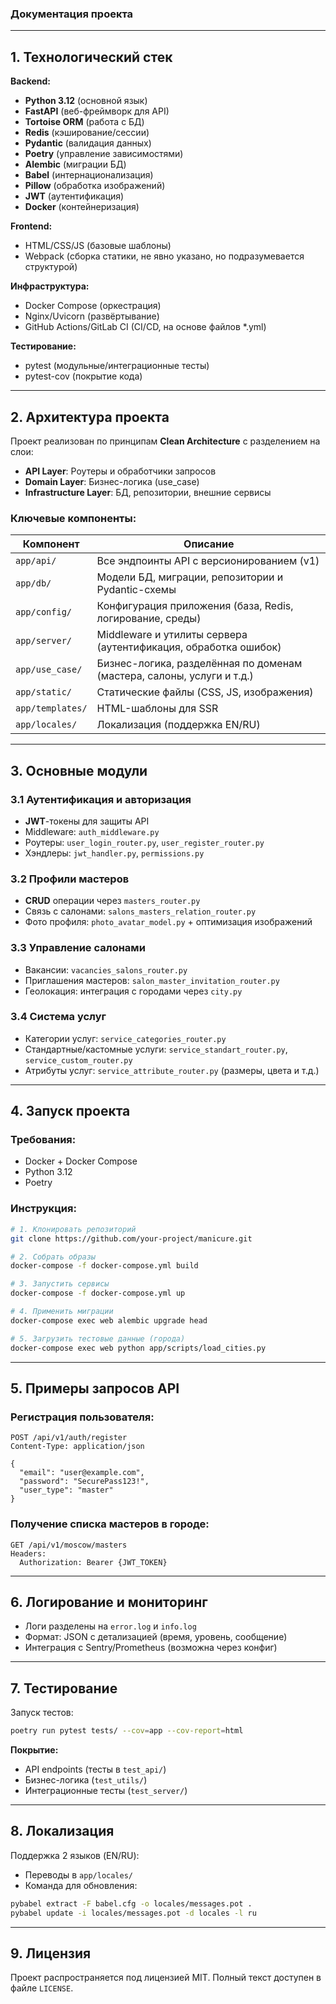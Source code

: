 ### Документация проекта

---

## 1. Технологический стек
**Backend:**
- **Python 3.12** (основной язык)
- **FastAPI** (веб-фреймворк для API)
- **Tortoise ORM** (работа с БД)
- **Redis** (кэширование/сессии)
- **Pydantic** (валидация данных)
- **Poetry** (управление зависимостями)
- **Alembic** (миграции БД)
- **Babel** (интернационализация)
- **Pillow** (обработка изображений)
- **JWT** (аутентификация)
- **Docker** (контейнеризация)

**Frontend:**
- HTML/CSS/JS (базовые шаблоны)
- Webpack (сборка статики, не явно указано, но подразумевается структурой)

**Инфраструктура:**
- Docker Compose (оркестрация)
- Nginx/Uvicorn (развёртывание)
- GitHub Actions/GitLab CI (CI/CD, на основе файлов *.yml)

**Тестирование:**
- pytest (модульные/интеграционные тесты)
- pytest-cov (покрытие кода)

---

## 2. Архитектура проекта
Проект реализован по принципам **Clean Architecture** с разделением на слои:
- **API Layer**: Роутеры и обработчики запросов
- **Domain Layer**: Бизнес-логика (use_case)
- **Infrastructure Layer**: БД, репозитории, внешние сервисы

### Ключевые компоненты:
| Компонент              | Описание                                                                 |
|------------------------|-------------------------------------------------------------------------|
| `app/api/`             | Все эндпоинты API с версионированием (v1)                              |
| `app/db/`              | Модели БД, миграции, репозитории и Pydantic-схемы                     |
| `app/config/`          | Конфигурация приложения (база, Redis, логирование, среды)             |
| `app/server/`          | Middleware и утилиты сервера (аутентификация, обработка ошибок)       |
| `app/use_case/`        | Бизнес-логика, разделённая по доменам (мастера, салоны, услуги и т.д.)|
| `app/static/`          | Статические файлы (CSS, JS, изображения)                              |
| `app/templates/`       | HTML-шаблоны для SSR                                                 |
| `app/locales/`         | Локализация (поддержка EN/RU)                                        |

---

## 3. Основные модули

### 3.1 Аутентификация и авторизация
- **JWT**-токены для защиты API
- Middleware: `auth_middleware.py`
- Роутеры: `user_login_router.py`, `user_register_router.py`
- Хэндлеры: `jwt_handler.py`, `permissions.py`

### 3.2 Профили мастеров
- **CRUD** операции через `masters_router.py`
- Связь с салонами: `salons_masters_relation_router.py`
- Фото профиля: `photo_avatar_model.py` + оптимизация изображений

### 3.3 Управление салонами
- Вакансии: `vacancies_salons_router.py`
- Приглашения мастеров: `salon_master_invitation_router.py`
- Геолокация: интеграция с городами через `city.py`

### 3.4 Система услуг
- Категории услуг: `service_categories_router.py`
- Стандартные/кастомные услуги: `service_standart_router.py`, `service_custom_router.py`
- Атрибуты услуг: `service_attribute_router.py` (размеры, цвета и т.д.)

---

## 4. Запуск проекта
### Требования:
- Docker + Docker Compose
- Python 3.12
- Poetry

### Инструкция:
```bash
# 1. Клонировать репозиторий
git clone https://github.com/your-project/manicure.git

# 2. Собрать образы
docker-compose -f docker-compose.yml build

# 3. Запустить сервисы
docker-compose -f docker-compose.yml up

# 4. Применить миграции
docker-compose exec web alembic upgrade head

# 5. Загрузить тестовые данные (города)
docker-compose exec web python app/scripts/load_cities.py
```

---

## 5. Примеры запросов API
### Регистрация пользователя:
```http
POST /api/v1/auth/register
Content-Type: application/json

{
  "email": "user@example.com",
  "password": "SecurePass123!",
  "user_type": "master"
}
```

### Получение списка мастеров в городе:
```http
GET /api/v1/moscow/masters
Headers:
  Authorization: Bearer {JWT_TOKEN}
```

---

## 6. Логирование и мониторинг
- Логи разделены на `error.log` и `info.log`
- Формат: JSON с детализацией (время, уровень, сообщение)
- Интеграция с Sentry/Prometheus (возможна через конфиг)

---

## 7. Тестирование
Запуск тестов:
```bash
poetry run pytest tests/ --cov=app --cov-report=html
```

**Покрытие:**
- API endpoints (тесты в `test_api/`)
- Бизнес-логика (`test_utils/`)
- Интеграционные тесты (`test_server/`)

---

## 8. Локализация
Поддержка 2 языков (EN/RU):
- Переводы в `app/locales/`
- Команда для обновления:
```bash
pybabel extract -F babel.cfg -o locales/messages.pot .
pybabel update -i locales/messages.pot -d locales -l ru
```

---

## 9. Лицензия
Проект распространяется под лицензией MIT. Полный текст доступен в файле `LICENSE`.